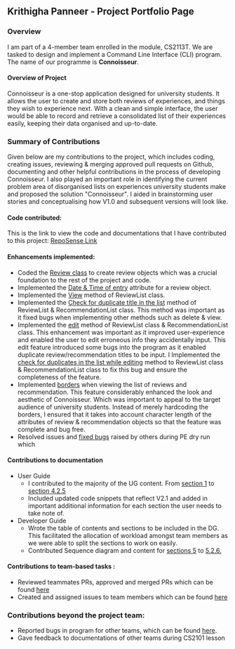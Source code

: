 ## Krithigha Panneer - Project Portfolio Page

### Overview

I am part of a 4-member team enrolled in the module, CS2113T. We are tasked to design and implement a Command Line
Interface (CLI) program. The name of our programme is **Connoisseur**.

#### Overview of Project

Connoisseur is a one-stop application designed for university students. It allows the user to create and store both
reviews of experiences, and things they wish to experience next. With a clean and simple interface, the user would be able to
record and retrieve a consolidated list of their experiences easily, keeping their data organised and up-to-date.

### Summary of Contributions

Given below are my contributions to the project, which includes coding, creating issues, reviewing & merging approved pull requests on Github,
documenting and other helpful contributions in the process of developing Connoisseur. I also played an important role in identifying the current
problem area of disorganised lists on experiences university students make and proposed the solution "Connoisseur". I aided in brainstorming user
stories and conceptualising how V1.0 and subsequent versions will look like.

#### Code contributed:

This is the link to view the code and documentations that I have contributed to this
project: [RepoSense Link](https://nus-cs2113-ay2021s2.github.io/tp-dashboard/?search=krithigha24&sort=groupTitle&sortWithin=title&since=2021-03-05&timeframe=commit&mergegroup=&groupSelect=groupByNone&breakdown=false)

#### Enhancements implemented:

* Coded the [Review class](https://github.com/AY2021S2-CS2113T-F08-3/tp/pull/7) to create review objects which was a crucial foundation to the rest of the project and code.
* Implemented the [Date & Time of entry](https://github.com/AY2021S2-CS2113T-F08-3/tp/pull/26) attribute for a review object.
* Implemented the [View](https://github.com/AY2021S2-CS2113T-F08-3/tp/pull/28) method of ReviewList class.
* Implemented the [Check for duplicate title in the list](https://github.com/AY2021S2-CS2113T-F08-3/tp/pull/37) method of ReviewList & RecommendationList class. This method was important as it fixed bugs when implementing other methods such as delete & view.
* Implemented the [edit](https://github.com/AY2021S2-CS2113T-F08-3/tp/pull/45) method of ReviewList class & RecommendationList class. This enhancement was important as it improved user-experience and enabled the user to edit erroneous info they accidentally input. This edit feature introduced some bugs into the program as it enabled duplicate review/recommendation titles to be input. 
  I Implemented the [check for duplicates in the list while editing](https://github.com/AY2021S2-CS2113T-F08-3/tp/pull/143/files) method to ReviewList class & RecommendationList class to fix this bug and ensure the completeness of the feature.
* Implemented [borders](https://github.com/AY2021S2-CS2113T-F08-3/tp/pull/68/files) when viewing the list of reviews and recommendation. This feature considerably enhanced the look and aesthetic of Connoisseur. Which was important to appeal to the target audience of university students. 
  Instead of merely hardcoding the borders, I ensured that it takes into account character length of the attributes of review & recommendation objects so that the feature was complete and bug free.
* Resolved issues and [fixed bugs](https://github.com/AY2021S2-CS2113T-F08-3/tp/pull/123) raised by others during PE dry run which

#### Contributions to documentation

* User Guide
    * I contributed to the majority of the UG content. From [section 1](https://ay2021s2-cs2113t-f08-3.github.io/tp/UserGuide.html#1-introduction) to [section 4.2.5](https://ay2021s2-cs2113t-f08-3.github.io/tp/UserGuide.html#425-review-a-recommendation)
    * Included updated code snippets that reflect V2.1 and added in important additional information for each section the user needs to take note of.
* Developer Guide
  * Wrote the table of contents and sections to be included in the DG. This facilitated the allocation of workload amongst team members as we were able to split the sections to work on easily.
  * Contributed Sequence diagram and content for [sections 5](https://ay2021s2-cs2113t-f08-3.github.io/tp/DeveloperGuide.html#5-implementation) to [5.2.6.](https://ay2021s2-cs2113t-f08-3.github.io/tp/DeveloperGuide.html#526-delete-a-review-feature)

#### Contributions to team-based tasks :

* Reviewed teammates PRs, approved and merged PRs which can be found [here](https://github.com/AY2021S2-CS2113T-F08-3/tp/pulls?q=reviewed-by%3AKrithigha24)
* Created and assigned issues to team members which can be found [here](https://github.com/AY2021S2-CS2113T-F08-3/tp/issues?q=is%3Aissue+is%3Aclosed+author%3AKrithigha24)

### Contributions beyond the project team:

* Reported bugs in program for other teams, which can be found [here](https://github.com/Krithigha24/ped/issues).
* Gave feedback to documentations of other teams during CS2101 lesson